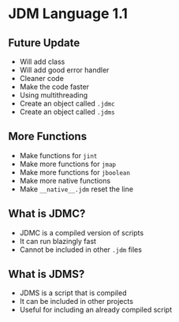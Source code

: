 # JDM Language 1.1

## Future Update

- Will add class
- Will add good error handler
- Cleaner code
- Make the code faster
- Using multithreading
- Create an object called `.jdmc`
- Create an object called `.jdms`

## More Functions

- Make functions for `jint`
- Make more functions for `jmap`
- Make more functions for `jboolean`
- Make more native functions
- Make `__native__.jdm` reset the line

## What is JDMC?

- JDMC is a compiled version of scripts
- It can run blazingly fast
- Cannot be included in other `.jdm` files

## What is JDMS?

- JDMS is a script that is compiled
- It can be included in other projects
- Useful for including an already compiled script